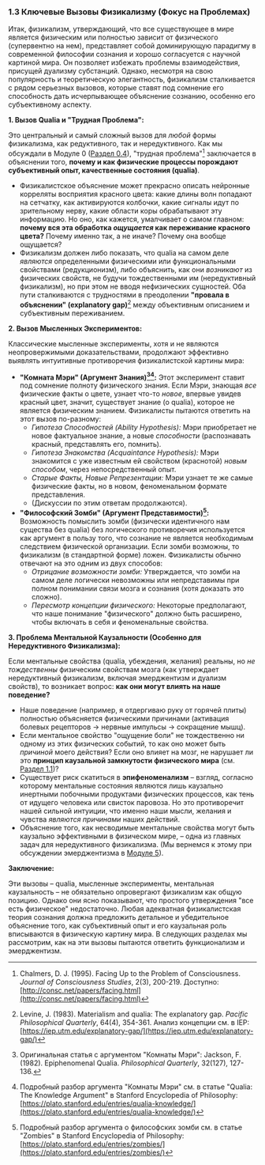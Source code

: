 ### 1.3 Ключевые Вызовы Физикализму (Фокус на Проблемах)

Итак, физикализм, утверждающий, что все существующее в мире является физическим или полностью зависит от физического (супервентно на нем), представляет собой доминирующую парадигму в современной философии сознания и хорошо согласуется с научной картиной мира. Он позволяет избежать проблемы взаимодействия, присущей дуализму субстанций. Однако, несмотря на свою популярность и теоретическую элегантность, физикализм сталкивается с рядом серьезных вызовов, которые ставят под сомнение его способность дать исчерпывающее объяснение сознанию, особенно его субъективному аспекту.

**1. Вызов Qualia и "Трудная Проблема":**

Это центральный и самый сложный вызов для *любой* формы физикализма, как редуктивного, так и нередуктивного. Как мы обсуждали в Модуле 0 ([Раздел 0.4](../../module0/02-Easy-vs-Hard-Problems/#04-трудная-проблема-сознания-the-hard-problem)), "трудная проблема"[^chalmers95] заключается в объяснении того, **почему и как физические процессы порождают субъективный опыт, качественные состояния (qualia)**.

*   Физикалистское объяснение может прекрасно описать нейронные корреляты восприятия красного цвета: какие длины волн попадают на сетчатку, как активируются колбочки, какие сигналы идут по зрительному нерву, какие области коры обрабатывают эту информацию. Но оно, как кажется, умалчивает о самом главном: **почему вся эта обработка *ощущается* как переживание красного цвета?** Почему именно так, а не иначе? Почему она вообще ощущается?
*   Физикализм должен либо показать, что qualia на самом деле *являются* определенными физическими или функциональными свойствами (редукционизм), либо объяснить, как они *возникают* из физических свойств, не будучи тождественными им (нередуктивный физикализм), но при этом не вводя нефизических сущностей. Оба пути сталкиваются с трудностями в преодолении **"провала в объяснении" (explanatory gap)**[^levine_gap] между объективным описанием и субъективным переживанием.

**2. Вызов Мысленных Экспериментов:**

Классические мысленные эксперименты, хотя и не являются неопровержимыми доказательствами, продолжают эффективно выявлять интуитивные противоречия физикалистской картины мира:

*   **"Комната Мэри" (Аргумент Знания)[^jackson82][^marys_room_sep2]:** Этот эксперимент ставит под сомнение полноту физического знания. Если Мэри, знающая *все* физические факты о цвете, узнает что-то *новое*, впервые увидев красный цвет, значит, существует знание (о qualia), которое не является физическим знанием. Физикалисты пытаются ответить на этот вызов по-разному:
    *   *Гипотеза Способностей (Ability Hypothesis):* Мэри приобретает не новое фактуальное знание, а новые *способности* (распознавать красный, представлять его, помнить).
    *   *Гипотеза Знакомства (Acquaintance Hypothesis):* Мэри знакомится с уже известным ей свойством (краснотой) *новым способом*, через непосредственный опыт.
    *   *Старые Факты, Новые Репрезентации:* Мэри узнает те же самые физические факты, но в новом, феноменальном формате представления.
    *   (Дискуссии по этим ответам продолжаются).
*   **"Философский Зомби" (Аргумент Представимости)[^zombies_sep2]:** Возможность помыслить зомби (физически идентичного нам существа без qualia) без логического противоречия используется как аргумент в пользу того, что сознание не является необходимым следствием физической организации. Если зомби возможны, то физикализм (в стандартной форме) ложен. Физикалисты обычно отвечают на это одним из двух способов:
    *   *Отрицание возможности зомби:* Утверждается, что зомби на самом деле логически невозможны или непредставимы при полном понимании связи мозга и сознания (хотя доказать это сложно).
    *   *Пересмотр концепции физического:* Некоторые предполагают, что наше понимание "физического" должно быть расширено, чтобы включать в себя и феноменальные свойства.

**3. Проблема Ментальной Каузальности (Особенно для Нередуктивного Физикализма):**

Если ментальные свойства (qualia, убеждения, желания) реальны, но *не тождественны* физическим свойствам мозга (как утверждает нередуктивный физикализм, включая эмерджентизм и дуализм свойств), то возникает вопрос: **как они могут влиять на наше поведение?**

*   Наше поведение (например, я отдергиваю руку от горячей плиты) полностью объясняется физическими причинами (активация болевых рецепторов -> нервные импульсы -> сокращение мышц).
*   Если ментальное свойство "ощущение боли" не тождественно ни одному из этих физических событий, то как оно может быть *причиной* моего действия? Если оно влияет на мозг, не нарушает ли это **принцип каузальной замкнутости физического мира** (см. [Раздел 1.1](../../module1/01-mind-body-problem/))?
*   Существует риск скатиться в **эпифеноменализм** – взгляд, согласно которому ментальные состояния являются лишь каузально инертными побочными продуктами физических процессов, как тень от идущего человека или свисток паровоза. Но это противоречит нашей сильной интуиции, что именно наши мысли, желания и чувства *являются причинами* наших действий.
*   Объяснение того, как несводимые ментальные свойства могут быть каузально эффективными в физическом мире, – одна из главных задач для нередуктивного физикализма. (Мы вернемся к этому при обсуждении эмерджентизма в [Модуле 5](../../module5/)).

**Заключение:**

Эти вызовы – qualia, мысленные эксперименты, ментальная каузальность – не обязательно опровергают физикализм как общую позицию. Однако они ясно показывают, что простого утверждения "все есть физическое" недостаточно. Любая адекватная физикалистская теория сознания должна предложить детальное и убедительное объяснение того, как субъективный опыт и его каузальная роль вписываются в физическую картину мира. В следующих разделах мы рассмотрим, как на эти вызовы пытаются ответить функционализм и эмерджентизм.


[^chalmers95]: Chalmers, D. J. (1995). Facing Up to the Problem of Consciousness. *Journal of Consciousness Studies*, 2(3), 200-219. Доступно: [http://consc.net/papers/facing.html](http://consc.net/papers/facing.html)
[^levine_gap]: Levine, J. (1983). Materialism and qualia: The explanatory gap. *Pacific Philosophical Quarterly*, 64(4), 354-361. Анализ концепции см. в IEP: [https://iep.utm.edu/explanatory-gap/](https://iep.utm.edu/explanatory-gap/)
[^jackson82]: Оригинальная статья с аргументом "Комнаты Мэри": Jackson, F. (1982). Epiphenomenal Qualia. *Philosophical Quarterly*, 32(127), 127-136.
[^marys_room_sep2]: Подробный разбор аргумента "Комнаты Мэри" см. в статье "Qualia: The Knowledge Argument" в Stanford Encyclopedia of Philosophy: [https://plato.stanford.edu/entries/qualia-knowledge/](https://plato.stanford.edu/entries/qualia-knowledge/)
[^zombies_sep2]: Подробный разбор аргумента о философских зомби см. в статье "Zombies" в Stanford Encyclopedia of Philosophy: [https://plato.stanford.edu/entries/zombies/](https://plato.stanford.edu/entries/zombies/)
